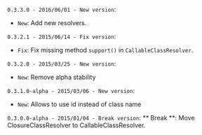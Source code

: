 `0.3.3.0 - 2016/06/01 - New version`:
* `New`: Add new resolvers. 

`0.3.2.1 - 2015/06/14 - Fix version`:
* `Fix`: Fix missing method `support()` in `CallableClassResolver`. 

`0.3.2.0 - 2015/03/25 - New version`:
* `New`: Remove alpha stability 

`0.3.1.0-alpha - 2015/03/06 - New version`:
* `New`: Allows to use id instead of class name

`0.3.0.0-alpha - 2015/01/04 - Break version`:
** Break **: Move ClosureClassResolver to CallableClassResolver.
